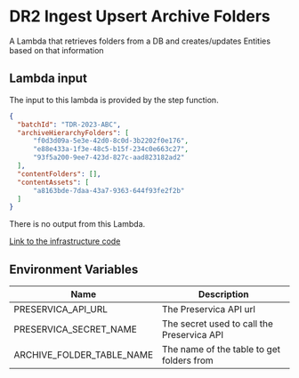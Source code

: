 # DR2 Ingest Upsert Archive Folders

A Lambda that retrieves folders from a DB and creates/updates Entities based on that information

## Lambda input
The input to this lambda is provided by the step function.

```json
{
  "batchId": "TDR-2023-ABC",
  "archiveHierarchyFolders": [
      "f0d3d09a-5e3e-42d0-8c0d-3b2202f0e176",
      "e88e433a-1f3e-48c5-b15f-234c0e663c27",
      "93f5a200-9ee7-423d-827c-aad823182ad2"
  ],
  "contentFolders": [],
  "contentAssets": [
      "a8163bde-7daa-43a7-9363-644f93fe2f2b"
  ]
}
```

There is no output from this Lambda.

[Link to the infrastructure code](https://github.com/nationalarchives/dp-terraform-environments)

## Environment Variables

| Name                      | Description                                    |
|---------------------------|------------------------------------------------|
| PRESERVICA_API_URL        | The Preservica API  url                        |
| PRESERVICA_SECRET_NAME    | The secret used to call the Preservica API     |
| ARCHIVE_FOLDER_TABLE_NAME | The name of the table to get folders from      |
